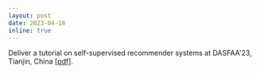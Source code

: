 ```yaml
---
layout: post
date: 2023-04-18
inline: true
---
```


Deliver a tutorial on self-supervised recommender systems at DASFAA'23, Tianjin, China [[pdf]](https://www.dropbox.com/s/jwwniv1owxgy13e/tutorial_SSL_RS.pdf?dl=0).
